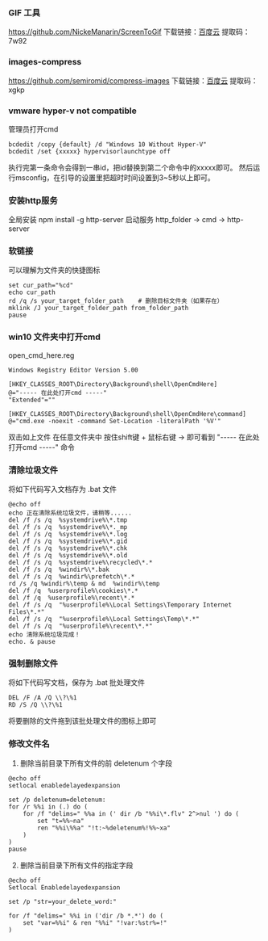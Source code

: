 ### GIF 工具
https://github.com/NickeManarin/ScreenToGif
下载链接：[百度云](https://pan.baidu.com/s/1Mj5nNfBFHkDHIaFVgrnanA) 提取码：7w92
### images-compress
https://github.com/semiromid/compress-images
下载链接：[百度云](https://pan.baidu.com/s/1nk51kV0zLuwQAbtRhPORTw) 提取码：xgkp
### vmware hyper-v not compatible
管理员打开cmd
```shell
bcdedit /copy {default} /d "Windows 10 Without Hyper-V" 
bcdedit /set {xxxxx} hypervisorlaunchtype off
```
执行完第一条命令会得到一串id，把id替换到第二个命令中的xxxxx即可。
然后运行msconfig，在引导的设置里把超时时间设置到3~5秒以上即可。
### 安装http服务
全局安装
npm install -g http-server 
启动服务
http_folder -> cmd -> http-server

### 软链接
可以理解为文件夹的快捷图标
```shell
set cur_path="%cd"
echo cur_path
rd /q /s your_target_folder_path 	# 删除目标文件夹（如果存在）
mklink /J your_target_folder_path from_folder_path
pause
```
### win10 文件夹中打开cmd
open_cmd_here.reg
```shell
Windows Registry Editor Version 5.00

[HKEY_CLASSES_ROOT\Directory\Background\shell\OpenCmdHere]
@="----- 在此处打开cmd -----"
"Extended"=""

[HKEY_CLASSES_ROOT\Directory\Background\shell\OpenCmdHere\command]
@="cmd.exe -noexit -command Set-Location -literalPath '%V'" 
```
双击如上文件
在任意文件夹中 按住shift键 + 鼠标右键 -> 即可看到 "----- 在此处打开cmd -----" 命令
### 清除垃圾文件
将如下代码写入文档存为 .bat 文件
```shell
@echo off
echo 正在清除系统垃圾文件，请稍等......
del /f /s /q  %systemdrive%\*.tmp
del /f /s /q  %systemdrive%\*._mp
del /f /s /q  %systemdrive%\*.log
del /f /s /q  %systemdrive%\*.gid
del /f /s /q  %systemdrive%\*.chk
del /f /s /q  %systemdrive%\*.old
del /f /s /q  %systemdrive%\recycled\*.*
del /f /s /q  %windir%\*.bak
del /f /s /q  %windir%\prefetch\*.*
rd /s /q %windir%\temp & md  %windir%\temp
del /f /q  %userprofile%\cookies\*.*
del /f /q  %userprofile%\recent\*.*
del /f /s /q  "%userprofile%\Local Settings\Temporary Internet Files\*.*"
del /f /s /q  "%userprofile%\Local Settings\Temp\*.*"
del /f /s /q  "%userprofile%\recent\*.*"
echo 清除系统垃圾完成！
echo. & pause
```
### 强制删除文件
将如下代码写文档，保存为 .bat 批处理文件
```shell
DEL /F /A /Q \\?\%1
RD /S /Q \\?\%1
```
将要删除的文件拖到该批处理文件的图标上即可

### 修改文件名

1. 删除当前目录下所有文件的前 deletenum 个字段

```shell
@echo off
setlocal enabledelayedexpansion
 
set /p deletenum=deletenum:
for /r %%i in (.) do (
    for /f "delims=" %%a in (' dir /b "%%i\*.flv" 2^>nul ') do (
		set "t=%%~na"
        ren "%%i\%%a" "!t:~%deletenum%!%%~xa"
    )
)
pause
```

2. 删除当前目录下所有文件的指定字段

```shell
@echo off
Setlocal Enabledelayedexpansion

set /p "str=your_delete_word:"

for /f "delims=" %%i in ('dir /b *.*') do (
	set "var=%%i" & ren "%%i" "!var:%str%=!"
)
```

